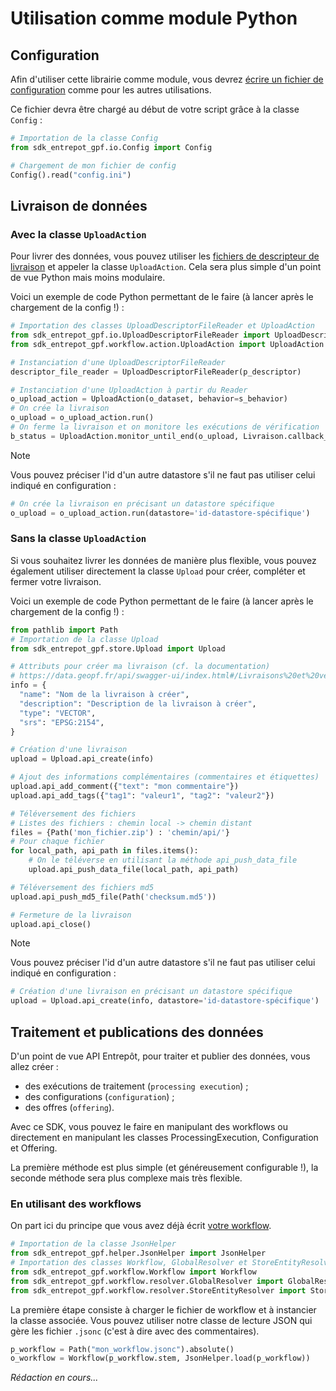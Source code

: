 # Utilisation comme module Python

## Configuration

Afin d'utiliser cette librairie comme module, vous devrez [écrire un fichier de configuration](configuration.md) comme pour les autres utilisations.

Ce fichier devra être chargé au début de votre script grâce à la classe `Config` :

```py
# Importation de la classe Config
from sdk_entrepot_gpf.io.Config import Config

# Chargement de mon fichier de config
Config().read("config.ini")
```

## Livraison de données

### Avec la classe `UploadAction`

Pour livrer des données, vous pouvez utiliser les [fichiers de descripteur de livraison](upload_descriptor.md) et appeler la classe `UploadAction`.
Cela sera plus simple d'un point de vue Python mais moins modulaire.

Voici un exemple de code Python permettant de le faire (à lancer après le chargement de la config !) :

```py
# Importation des classes UploadDescriptorFileReader et UploadAction
from sdk_entrepot_gpf.io.UploadDescriptorFileReader import UploadDescriptorFileReader
from sdk_entrepot_gpf.workflow.action.UploadAction import UploadAction

# Instanciation d'une UploadDescriptorFileReader
descriptor_file_reader = UploadDescriptorFileReader(p_descriptor)

# Instanciation d'une UploadAction à partir du Reader
o_upload_action = UploadAction(o_dataset, behavior=s_behavior)
# On crée la livraison
o_upload = o_upload_action.run()
# On ferme la livraison et on monitore les exécutions de vérification
b_status = UploadAction.monitor_until_end(o_upload, Livraison.callback_check)
```

> [!NOTE]
> Vous pouvez préciser l'id d'un autre datastore s'il ne faut pas utiliser celui indiqué en configuration :
>
> ```py
> # On crée la livraison en précisant un datastore spécifique
> o_upload = o_upload_action.run(datastore='id-datastore-spécifique')
> ```

### Sans la classe `UploadAction`

Si vous souhaitez livrer les données de manière plus flexible, vous pouvez également utiliser directement la classe `Upload` pour créer, compléter et fermer votre livraison.

Voici un exemple de code Python permettant de le faire (à lancer après le chargement de la config !) :

```py
from pathlib import Path
# Importation de la classe Upload
from sdk_entrepot_gpf.store.Upload import Upload

# Attributs pour créer ma livraison (cf. la documentation)
# https://data.geopf.fr/api/swagger-ui/index.html#/Livraisons%20et%20vérifications/create
info = {
  "name": "Nom de la livraison à créer",
  "description": "Description de la livraison à créer",
  "type": "VECTOR",
  "srs": "EPSG:2154",
}

# Création d'une livraison
upload = Upload.api_create(info)

# Ajout des informations complémentaires (commentaires et étiquettes)
upload.api_add_comment({"text": "mon commentaire"})
upload.api_add_tags({"tag1": "valeur1", "tag2": "valeur2"})

# Téléversement des fichiers
# Listes des fichiers : chemin local -> chemin distant
files = {Path('mon_fichier.zip') : 'chemin/api/'}
# Pour chaque fichier
for local_path, api_path in files.items():
    # On le téléverse en utilisant la méthode api_push_data_file
    upload.api_push_data_file(local_path, api_path)

# Téléversement des fichiers md5
upload.api_push_md5_file(Path('checksum.md5'))

# Fermeture de la livraison
upload.api_close()
```

> [!NOTE]
> Vous pouvez préciser l'id d'un autre datastore s'il ne faut pas utiliser celui indiqué en configuration :
>
> ```py
> # Création d'une livraison en précisant un datastore spécifique
> upload = Upload.api_create(info, datastore='id-datastore-spécifique')
> ```

## Traitement et publications des données

D'un point de vue API Entrepôt, pour traiter et publier des données, vous allez créer :

* des exécutions de traitement (`processing execution`) ;
* des configurations (`configuration`) ;
* des offres (`offering`).

Avec ce SDK, vous pouvez le faire en manipulant des workflows ou directement en manipulant les classes ProcessingExecution, Configuration et Offering.

La première méthode est plus simple (et généreusement configurable !), la seconde méthode sera plus complexe mais très flexible.

### En utilisant des workflows

On part ici du principe que vous avez déjà écrit [votre workflow](workflow.md).

```py
# Importation de la classe JsonHelper
from sdk_entrepot_gpf.helper.JsonHelper import JsonHelper
# Importation des classes Workflow, GlobalResolver et StoreEntityResolver
from sdk_entrepot_gpf.workflow.Workflow import Workflow
from sdk_entrepot_gpf.workflow.resolver.GlobalResolver import GlobalResolver
from sdk_entrepot_gpf.workflow.resolver.StoreEntityResolver import StoreEntityResolver
```

La première étape consiste à charger le fichier de workflow et à instancier la classe associée. Vous pouvez utiliser notre classe de lecture JSON qui gère les fichier `.jsonc` (c'est à dire avec des commentaires).

```py
p_workflow = Path("mon_workflow.jsonc").absolute()
o_workflow = Workflow(p_workflow.stem, JsonHelper.load(p_workflow))
```

*Rédaction en cours...*
